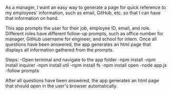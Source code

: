 As a manager, I want an easy way to generate a page for quick reference to my employees' information, such as email, GitHub, etc. so that I can have that information on hand.

This app prompts the user for their job, employee ID, email, and role. Different roles have different follow-up prompts, such as office number for manager, GitHub username for engineer, and school for intern. Once all questions have been answered, the app generates an html page that displays all information gathered from the prompts.

Steps:
-Open terminal and navigate to the app folder
-npm install
-npm install inquirer
-npm install util
-npm install fs
-npm install open
-node app.js
-follow prompts

After all questions have been answered, the app generates an html page that should open in the user's browser automatically.
